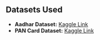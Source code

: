 ## Datasets Used

- **Aadhar Dataset:** [Kaggle Link](https://www.kaggle.com/datasets/nagendra048/aadhar-dataset)  
- **PAN Card Dataset:** [Kaggle Link](https://www.kaggle.com/datasets/nagendra048/pan-card-dataset)
